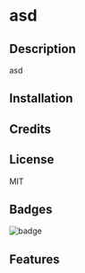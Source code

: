 # asd

  ## Description
  asd 

  ## Installation
   

  ## Credits
   

  ## License
  MIT 

  ## Badges
   
  ![badge](https://img.shields.io/badge/license-MIT-red)

  ## Features
   


